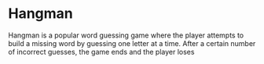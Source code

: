 # Hangman
Hangman is a popular word guessing game where the player attempts to build a  missing word by guessing one letter at a time. After a certain number of  incorrect guesses, the game ends and the player loses
